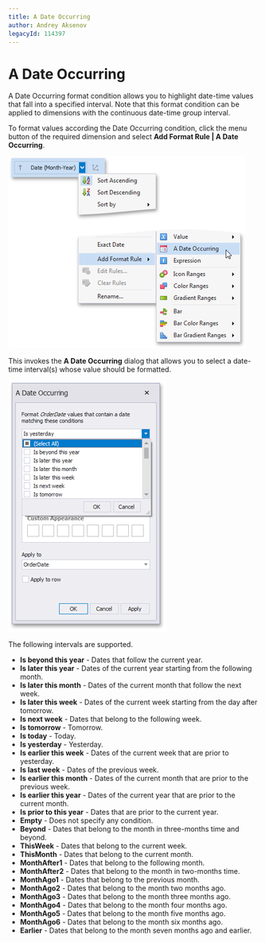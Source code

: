 ```yaml
---
title: A Date Occurring
author: Andrey Aksenov
legacyId: 114397
---
```

# A Date Occurring
A Date Occurring format condition allows you to highlight date-time values that fall into a specified interval. Note that this format condition can be applied to dimensions with the continuous date-time group interval.

To format values according the Date Occurring condition, click the menu button of the required dimension and select **Add Format Rule | A Date Occurring**.

![DateOccurringCondition_Menu](../../../../images/img118796.png)

This invokes the **A Date Occurring** dialog that allows you to select a date-time interval(s) whose value should be formatted.

![DateOccurringFormatCondition](../../../../images/img118593.png)

The following intervals are supported.
* **Is beyond this year** - Dates that follow the current year.
* **Is later this year** - Dates of the current year starting from the following month.
* **Is later this month** - Dates of the current month that follow the next week.
* **Is later this week** - Dates of the current week starting from the day after tomorrow.
* **Is next week** - Dates that belong to the following week.
* **Is tomorrow** - Tomorrow.
* **Is today** - Today.
* **Is yesterday** - Yesterday.
* **Is earlier this week** - Dates of the current week that are prior to yesterday.
* **Is last week** - Dates of the previous week.
* **Is earlier this month** - Dates of the current month that are prior to the previous week.
* **Is earlier this year** - Dates of the current year that are prior to the current month.
* **Is prior to this year** - Dates that are prior to the current year.
* **Empty** - Does not specify any condition.
* **Beyond** - Dates that belong to the month in three-months time and beyond.
* **ThisWeek** - Dates that belong to the current week.
* **ThisMonth** - Dates that belong to the current month.
* **MonthAfter1** - Dates that belong to the following month.
* **MonthAfter2** - Dates that belong to the month in two-months time.
* **MonthAgo1** - Dates that belong to the previous month.
* **MonthAgo2** - Dates that belong to the month two months ago.
* **MonthAgo3** - Dates that belong to the month three months ago.
* **MonthAgo4** - Dates that belong to the month four months ago.
* **MonthAgo5** - Dates that belong to the month five months ago.
* **MonthAgo6** - Dates that belong to the month six months ago.
* **Earlier** - Dates that belong to the month seven months ago and earlier.